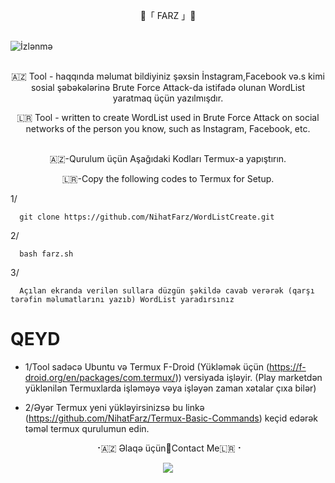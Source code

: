 <p align="center">
   🔱「 FARZ 」🔱
 <br>
 <br>
  
![İzlənmə](https://visitor-badge.laobi.icu/badge?page_id=nihatfarz.WordListCreate)
 <br>
 <br> 

 <p align="center">  
🇦🇿 Tool - haqqında məlumat bildiyiniz şəxsin İnstagram,Facebook və.s kimi sosial şəbəkələrinə Brute Force Attack-da istifadə olunan  WordList yaratmaq üçün yazılmışdır. 
<p align="center">  
🇱🇷 Tool - written to create WordList used in Brute Force Attack on social networks of the person you know, such as Instagram, Facebook, etc.  
 <br>
 <br>   


<p align="center"> 
🇦🇿-Qurulum üçün Aşağıdaki Kodları Termux-a yapıştırın.
<p align="center">
🇱🇷-Copy the following codes to Termux for Setup. 
 <br>
 
1/
```
  git clone https://github.com/NihatFarz/WordListCreate.git
```
  
  
2/
```
  bash farz.sh
```
 
3/
```
  Açılan ekranda verilən sullara düzgün şəkildə cavab verərək (qarşı tərəfin məlumatlarını yazıb) WordList yaradırsınız 
```


# QEYD
* 1/Tool sadəcə Ubuntu və Termux F-Droid (Yükləmək üçün (https://f-droid.org/en/packages/com.termux/)) versiyada işləyir.
                                (Play marketdən yüklənilən Termuxlarda işləməyə vəya işləyən zaman xətalar çıxa bilər)
    <br>

* 2/Əyər Termux yeni yükləyirsinizsə bu linkə (https://github.com/NihatFarz/Termux-Basic-Commands) keçid edərək təməl termux qurulumun edin.
    <br>

   
   
   
 <p align="center">
⠐🇦🇿 Əlaqə üçün🔳Contact Me🇱🇷⠐
<p align="center">
<a href="https://telegram.me/nihatfarz"><img src="https://img.shields.io/badge/Telegram-2CA5E0?style=for-the-badge&logo=telegram&logoColor=white" />
